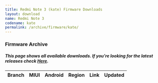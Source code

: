 ```yaml
---
title: Redmi Note 3 (kate) Firmware Downloads
layout: download
name: Redmi Note 3
codename: kate
permalink: /archive/firmware/kate/
---
```


### Firmware Archive
##### This page shows all available downloads. If you're looking for the latest releases check [Here](/firmware/kate/).

<div class="table-responsive-md" id="table-wrapper">
<table id="firmware" class="display dt-responsive nowrap compact table table-striped table-hover table-sm">
    <thead class="thead-dark">
        <tr>
            <th>Branch</th>
            <th>MIUI</th>
            <th>Android</th>
            <th>Region</th>
            <th>Link</th>
            <th>Updated</th>
        </tr>
    </thead>
    <script>loadFirmwareDownloads('kate', 'full')</script>
</table>
</div>
